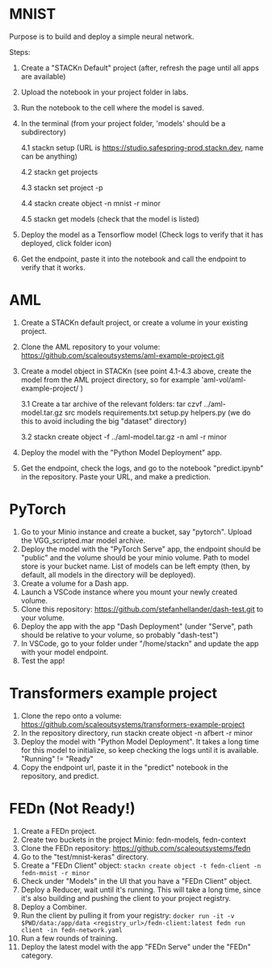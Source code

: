 # MNIST

Purpose is to build and deploy a simple neural network.

Steps:

1. Create a "STACKn Default" project (after, refresh the page until all apps are available)
2. Upload the notebook in your project folder in labs.
3. Run the notebook to the cell where the model is saved.
4. In the terminal (from your project folder, 'models' should be a subdirectory)

    4.1 stackn setup (URL is https://studio.safespring-prod.stackn.dev, name can be anything)

    4.2 stackn get projects

    4.3 stackn set project -p <project name>

    4.4 stackn create object -n mnist -r minor

    4.5 stackn get models (check that the model is listed)

5. Deploy the model as a Tensorflow model (Check logs to verify that it has deployed, click folder icon)
6. Get the endpoint, paste it into the notebook and call the endpoint to verify that it works.


# AML

1. Create a STACKn default project, or create a volume in your existing project.
2. Clone the AML repository to your volume: https://github.com/scaleoutsystems/aml-example-project.git
3. Create a model object in STACKn (see point 4.1-4.3 above, create the model from the AML project directory, so for example 'aml-vol/aml-example-project/ )

    3.1 Create a tar archive of the relevant folders: tar czvf ../aml-model.tar.gz src models requirements.txt setup.py helpers.py (we do this to avoid including the big "dataset" directory)

    3.2 stackn create object -f ../aml-model.tar.gz -n aml -r minor

5. Deploy the model with the "Python Model Deployment" app.
6. Get the endpoint, check the logs, and go to the notebook "predict.ipynb" in the repository. Paste your URL, and make a prediction.

# PyTorch

1. Go to your Minio instance and create a bucket, say "pytorch". Upload the VGG_scripted.mar model archive.
2. Deploy the model with the "PyTorch Serve" app, the endpoint should be "public" and the volume should be your minio volume. Path to model store is your bucket name. List of models can be left empty (then, by default, all models in the directory will be deployed).
3. Create a volume for a Dash app.
4. Launch a VSCode instance where you mount your newly created volume.
5. Clone this repository: https://github.com/stefanhellander/dash-test.git to your volume.
6. Deploy the app with the app "Dash Deployment" (under "Serve", path should be relative to your volume, so probably "dash-test")
7. In VSCode, go to your folder under "/home/stackn" and update the app with your model endpoint.
8. Test the app!

# Transformers example project

1. Clone the repo onto a volume: https://github.com/scaleoutsystems/transformers-example-project
2. In the repository directory, run stackn create object -n afbert -r minor
3. Deploy the model with "Python Model Deployment". It takes a long time for this model to initialize, so keep checking the logs until it is available. "Running" != "Ready"
4. Copy the endpoint url, paste it in the "predict" notebook in the repository, and predict.

# FEDn (Not Ready!)

1. Create a FEDn project.
2. Create two buckets in the project Minio: fedn-models, fedn-context
3. Clone the FEDn repository: https://github.com/scaleoutsystems/fedn
4. Go to the "test/mnist-keras" directory.
5. Create a "FEDn Client" object:
```stackn create object -t fedn-client -n fedn-mnist -r minor```
5. Check under "Models" in the UI that you have a "FEDn Client" object.
6. Deploy a Reducer, wait until it's running. This will take a long time, since it's also building and pushing the client to your project registry.
7. Deploy a Combiner.
8. Run the client by pulling it from your registry:
```docker run -it -v $PWD/data:/app/data <registry_url>/fedn-client:latest fedn run client -in fedn-network.yaml```
9. Run a few rounds of training.
10. Deploy the latest model with the app "FEDn Serve" under the "FEDn" category.
